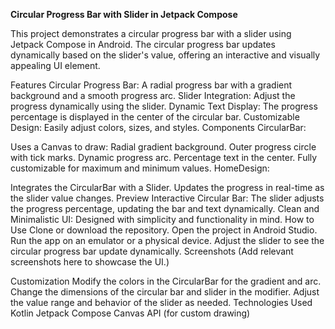 **Circular Progress Bar with Slider in Jetpack Compose**


This project demonstrates a circular progress bar with a slider using Jetpack Compose in Android. The circular progress bar updates dynamically based on the slider's value, offering an interactive and visually appealing UI element.

Features
Circular Progress Bar: A radial progress bar with a gradient background and a smooth progress arc.
Slider Integration: Adjust the progress dynamically using the slider.
Dynamic Text Display: The progress percentage is displayed in the center of the circular bar.
Customizable Design: Easily adjust colors, sizes, and styles.
Components
CircularBar:

Uses a Canvas to draw:
Radial gradient background.
Outer progress circle with tick marks.
Dynamic progress arc.
Percentage text in the center.
Fully customizable for maximum and minimum values.
HomeDesign:

Integrates the CircularBar with a Slider.
Updates the progress in real-time as the slider value changes.
Preview
Interactive Circular Bar: The slider adjusts the progress percentage, updating the bar and text dynamically.
Clean and Minimalistic UI: Designed with simplicity and functionality in mind.
How to Use
Clone or download the repository.
Open the project in Android Studio.
Run the app on an emulator or a physical device.
Adjust the slider to see the circular progress bar update dynamically.
Screenshots
(Add relevant screenshots here to showcase the UI.)

Customization
Modify the colors in the CircularBar for the gradient and arc.
Change the dimensions of the circular bar and slider in the modifier.
Adjust the value range and behavior of the slider as needed.
Technologies Used
Kotlin
Jetpack Compose
Canvas API (for custom drawing)
